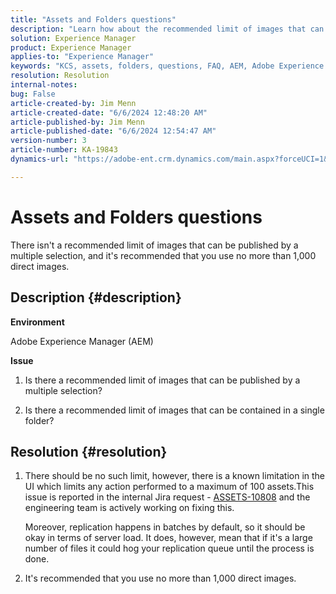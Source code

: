 ```yaml
---
title: "Assets and Folders questions"
description: "Learn how about the recommended limit of images that can be published by a multiple selection, or can be contained in a single folder, in AEM."
solution: Experience Manager
product: Experience Manager
applies-to: "Experience Manager"
keywords: "KCS, assets, folders, questions, FAQ, AEM, Adobe Experience Manager"
resolution: Resolution
internal-notes: 
bug: False
article-created-by: Jim Menn
article-created-date: "6/6/2024 12:48:20 AM"
article-published-by: Jim Menn
article-published-date: "6/6/2024 12:54:47 AM"
version-number: 3
article-number: KA-19843
dynamics-url: "https://adobe-ent.crm.dynamics.com/main.aspx?forceUCI=1&pagetype=entityrecord&etn=knowledgearticle&id=1dfa3074-9e23-ef11-840b-6045bd006268"

---
```

# Assets and Folders questions


There isn't a recommended limit of images that can be published by a multiple selection, and it's recommended that you use no more than 1,000 direct images.

## Description {#description}


<b>Environment</b>

Adobe Experience Manager (AEM)

<b>Issue</b>

1. Is there a recommended limit of images that can be published by a multiple selection?

2. Is there a recommended limit of images that can be contained in a single folder?


## Resolution {#resolution}


1. There should be no such limit, however, there is a known limitation in the UI which limits any action performed to a maximum of 100 assets.This issue is reported in the internal Jira request - [ASSETS-10808](https://jira.corp.adobe.com/browse/ASSETS-10808) and the engineering team is actively working on fixing this.

    Moreover, replication happens in batches by default, so it should be okay in terms of server load. It does, however, mean that if it's a large number of files it could hog your replication queue until the process is done.


2. It's recommended that you use no more than 1,000 direct images.

